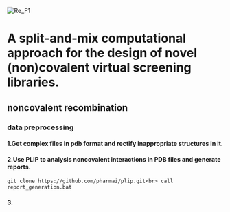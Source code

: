 ![Re_F1](https://github.com/xxh1999/reconstructed_libraries/assets/94356070/86ffa86b-29d9-4cdb-89de-8974da1d3892)
# A split-and-mix computational approach for the design of novel (non)covalent virtual screening libraries.
## noncovalent recombination
### data preprocessing
#### 1.Get complex files in pdb format and rectify inappropriate structures in it.
#### 2.Use PLIP to analysis noncovalent interactions in PDB files and generate reports. 
``
git clone https://github.com/pharmai/plip.git<br>
call report_generation.bat
``
#### 3.
